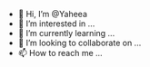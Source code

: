 - 👋 Hi, I’m @Yaheea
- 👀 I’m interested in ...
- 🌱 I’m currently learning ...
- 💞️ I’m looking to collaborate on ...
- 📫 How to reach me ...

<!---
Yaheea/Yaheea is a ✨ special ✨ repository because its `README.md` (this file) appears on your GitHub profile.
You can click the Preview link to take a look at your changes.
---
